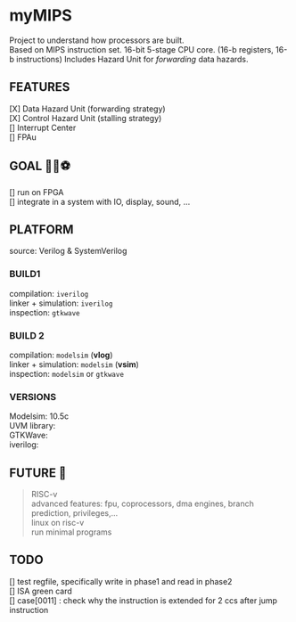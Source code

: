 # myMIPS

Project to understand how processors are built.  
Based on MIPS instruction set.
16-bit 5-stage CPU core. (16-b registers, 16-b instructions)
Includes Hazard Unit for *forwarding* data hazards.

## FEATURES

[X] Data Hazard Unit (forwarding strategy)  
[X] Control Hazard Unit (stalling strategy)  
[] Interrupt Center  
[] FPAu  

## GOAL 👟💨⚽

[] run on FPGA  
[] integrate in a system with IO, display, sound, ...  

## PLATFORM
source: Verilog & SystemVerilog
### BUILD1
compilation: `iverilog`  
linker + simulation: `iverilog`  
inspection: `gtkwave`  

### BUILD 2
compilation: `modelsim` (**vlog**)  
linker + simulation: `modelsim` (**vsim**)    
inspection: `modelsim` or `gtkwave`    

### VERSIONS

Modelsim: 10.5c  
UVM library:  
GTKWave:  
iverilog:  

## FUTURE 🔮

> RISC-v  
> advanced features: fpu, coprocessors, dma engines, branch prediction, privileges,...  
> linux on risc-v  
> run minimal programs  

## TODO

[] test regfile, specifically write in phase1 and read in phase2  
[] ISA green card  
[] case[0011] : check why the instruction is extended for 2 ccs after jump instruction  